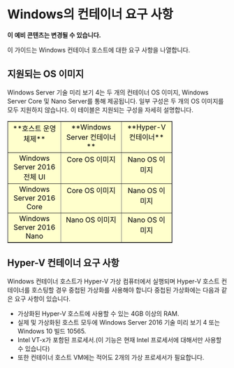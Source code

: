 # Windows의 컨테이너 요구 사항

**이 예비 콘텐츠는 변경될 수 있습니다.**

이 가이드는 Windows 컨테이너 호스트에 대한 요구 사항을 나열합니다.

## 지원되는 OS 이미지

Windows Server 기술 미리 보기 4는 두 개의 컨테이너 OS 이미지, Windows Server Core 및 Nano Server를 통해 제공됩니다. 일부 구성은 두 개의 OS 이미지를 모두 지원하지 않습니다. 이 테이블은 지원되는 구성을 자세히 설명합니다.

<table border="1" style="background-color:FFFFCC;border-collapse:collapse;border:1px solid FFCC00;color:000000;width:75%" cellpadding="5" cellspacing="5">
<tr valign="top">
<td><center>**호스트 운영 체제**</center></td>
<td><center>**Windows Server 컨테이너**</center></td>
<td><center>**Hyper-V 컨테이너**</center></td>
</tr>
<tr valign="top">
<td><center>Windows Server 2016 전체 UI</center></td>
<td><center>Core OS 이미지</center></td>
<td><center>Nano OS 이미지</center></td>
</tr>
<tr valign="top">
<td><center>Windows Server 2016 Core</center></td>
<td><center>Core OS 이미지</center></td>
<td><center> Nano OS 이미지</center></td>
</tr>
<tr valign="top">
<td><center>Windows Server 2016 Nano</center></td>
<td><center> Nano OS 이미지</center></td>
<td><center>Nano OS 이미지</center></td>
</tr>
</table>

## Hyper-V 컨테이너 요구 사항

Windows 컨테이너 호스트가 Hyper-V 가상 컴퓨터에서 실행되며 Hyper-V 호스트 컨테이너를 호스팅할 경우 중첩된 가상화를 사용해야 합니다 중첩된 가상화에는 다음과 같은 요구 사항이 있습니다.

- 가상화된 Hyper-V 호스트에 사용할 수 있는 4GB 이상의 RAM.
- 실제 및 가상화된 호스트 모두에 Windows Server 2016 기술 미리 보기 4 또는 Windows 10 빌드 10565.
- Intel VT-x가 포함된 프로세서.(이 기능은 현재 Intel 프로세서에 대해서만 사용할 수 있습니다)
- 또한 컨테이너 호스트 VM에는 적어도 2개의 가상 프로세서가 필요합니다.





